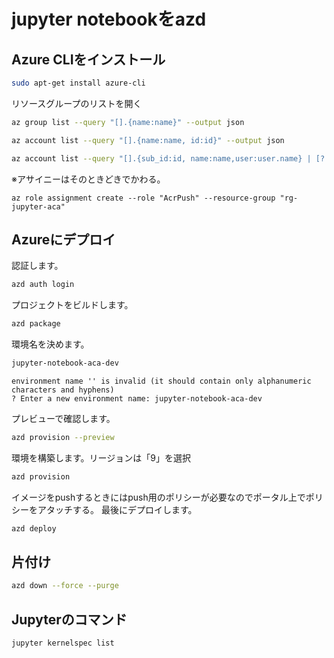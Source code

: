 # jupyter notebookをazd

## Azure CLIをインストール

```bash
sudo apt-get install azure-cli
```

リソースグループのリストを開く

```bash
az group list --query "[].{name:name}" --output json
```

```bash
az account list --query "[].{name:name, id:id}" --output json
```

```bash
az account list --query "[].{sub_id:id, name:name,user:user.name} | [? contains(name,'Pay-As-You-Go')]" --output json
```

※アサイニーはそのときどきでかわる。

```
az role assignment create --role "AcrPush" --resource-group "rg-jupyter-aca"
```

## Azureにデプロイ

認証します。

```bash
azd auth login
```

プロジェクトをビルドします。

```bash
azd package
```

環境名を決めます。

```bash
jupyter-notebook-aca-dev
```

```text
environment name '' is invalid (it should contain only alphanumeric characters and hyphens)
? Enter a new environment name: jupyter-notebook-aca-dev
```

プレビューで確認します。

```bash
azd provision --preview
```

環境を構築します。リージョンは「9」を選択

```bash
azd provision
```

イメージをpushするときにはpush用のポリシーが必要なのでポータル上でポリシーをアタッチする。
最後にデプロイします。

```bash
azd deploy
```

## 片付け

```bash
azd down --force --purge
```

## Jupyterのコマンド

```bash
jupyter kernelspec list
```
